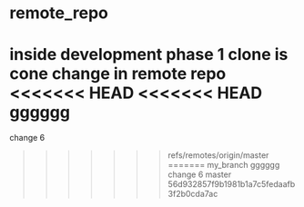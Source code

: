 # remote_repo
inside development phase 1
clone is cone
change in remote repo
<<<<<<< HEAD
<<<<<<< HEAD
gggggg
=======
change 6
>>>>>>> refs/remotes/origin/master
=======
my_branch
gggggg
change 6
master
>>>>>>> 56d932857f9b1981b1a7c5fedaafb3f2b0cda7ac
